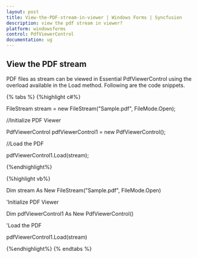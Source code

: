 ```yaml
---
layout: post
title: View-the-PDF-stream-in-viewer | Windows Forms | Syncfusion
description: view the pdf stream in viewer?
platform: windowsforms
control: PdfViewerControl
documentation: ug
---
```


## View the PDF stream

PDF files as stream can be viewed in Essential PdfViewerControl using the overload available in the Load method. Following are the code snippets.


{% tabs %}
{%highlight c#%}

FileStream stream = new FileStream("Sample.pdf", FileMode.Open);

//Initialize PDF Viewer

PdfViewerControl pdfViewerControl1 = new PdfViewerControl();



//Load the PDF

pdfViewerControl1.Load(stream);

{%endhighlight%}

{%highlight vb%}

Dim stream As New FileStream("Sample.pdf", FileMode.Open)



'Initialize PDF Viewer

Dim pdfViewerControl1 As New PdfViewerControl()



'Load the PDF

pdfViewerControl1.Load(stream)

{%endhighlight%}
{% endtabs %}
